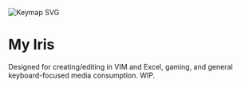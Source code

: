 ![Keymap SVG](https://imgur.com/a/OmMlkob)

# My Iris

Designed for creating/editing in VIM and Excel, gaming, and general keyboard-focused media consumption.
WIP.
